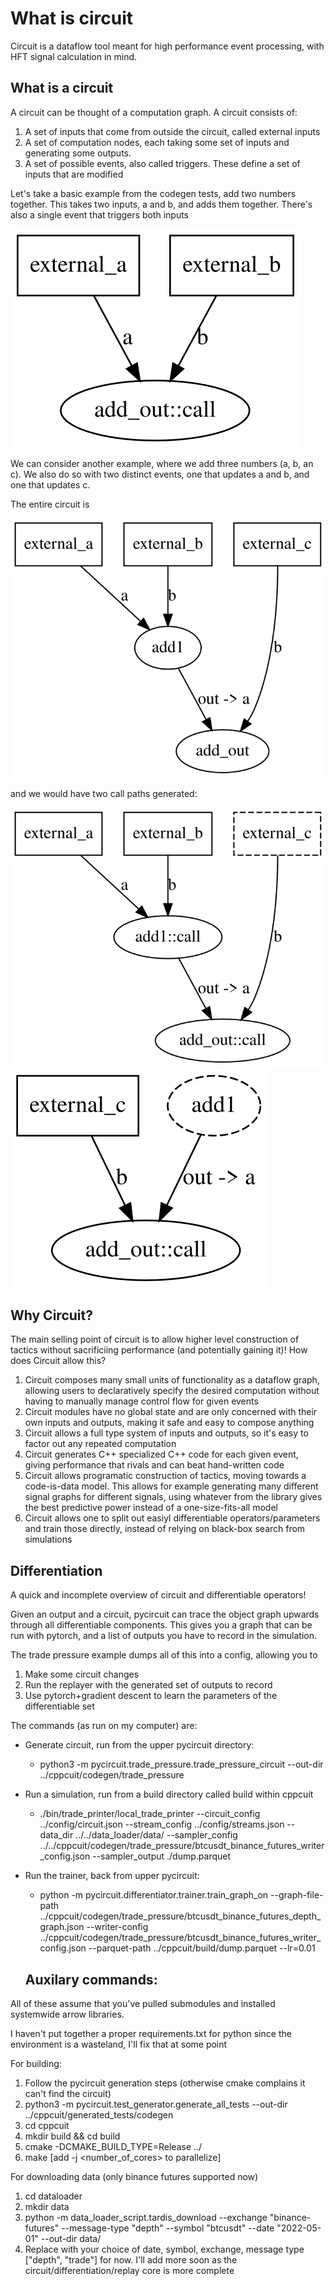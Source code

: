 # What is circuit

Circuit is a dataflow tool meant for high performance event processing, with HFT signal calculation in mind.


## What is a circuit

A circuit can be thought of a computation graph. A circuit consists of:

1. A set of inputs that come from outside the circuit, called external inputs
2. A set of computation nodes, each taking some set of inputs and generating some outputs.
3. A set of possible events, also called triggers. These define a set of inputs that are modified

Let's take a basic example from the codegen tests, add two numbers together. This takes two inputs, a and b, and adds them together. There's also a single event that triggers both inputs

![Directed graph describing basic dataflow to add two numbers](docs/img/add_two_numbers.svg)

We can consider another example, where we add three numbers (a, b, an c). We also do so with two distinct events, one that updates a and b, and one that updates c.

The entire circuit is

![Full circuit calltree for summing three numbers](docs/img/wide_trigger_add.svg)

and we would have two call paths generated:

![Call subtree when we update A and B](docs/img/wide_trigger_add_ab.svg)
![Call subtree when we update C](docs/img/wide_trigger_add_c.svg)

## Why Circuit?

The main selling point of circuit is to allow higher level construction of tactics without sacrificiing performance (and potentially gaining it)! How does Circuit allow this?

1. Circuit composes many small units of functionality as a dataflow graph, allowing users to declaratively specify the desired computation without having to manually manage control flow for given events
2. Circuit modules have no global state and are only concerned with their own inputs and outputs, making it safe and easy to compose anything
3. Circuit allows a full type system of inputs and outputs, so it's easy to factor out any repeated computation
4. Circuit generates C++ specialized C++ code for each given event, giving performance that rivals and can beat hand-written code
5. Circuit allows programatic construction of tactics, moving towards a code-is-data model. This allows for example generating many different signal graphs for different signals, using whatever from the library gives the best predictive power instead of a one-size-fits-all model
6. Circuit allows one to split out easiyl differentiable operators/parameters and train those directly, instead of relying on black-box search from simulations

## Differentiation

A quick and incomplete overview of circuit and differentiable operators!

Given an output and a circuit, pycircuit can trace the object graph upwards through all differentiable components. This gives you a graph that can be run with pytorch, and a list of outputs you have to record in the simulation.

The trade pressure example dumps all of this into a config, allowing you to

1. Make some circuit changes
2. Run the replayer with the generated set of outputs to record
3. Use pytorch+gradient descent to learn the parameters of the differentiable set

The commands (as run on my computer) are:

* Generate circuit, run from the upper pycircuit directory:
  * python3 -m pycircuit.trade_pressure.trade_pressure_circuit --out-dir ../cppcuit/codegen/trade_pressure
* Run a simulation, run from a build directory called build within cppcuit
    * ./bin/trade_printer/local_trade_printer --circuit_config ../config/circuit.json --stream_config ../config/streams.json --data_dir ../../data_loader/data/ --sampler_config ../../cppcuit/codegen/trade_pressure/btcusdt_binance_futures_writer_config.json --sampler_output ./dump.parquet
* Run the trainer, back from upper pycircuit:
  * python -m pycircuit.differentiator.trainer.train_graph_on --graph-file-path ../cppcuit/codegen/trade_pressure/btcusdt_binance_futures_depth_graph.json --writer-config ../cppcuit/codegen/trade_pressure/btcusdt_binance_futures_writer_config.json --parquet-path ../cppcuit/build/dump.parquet --lr=0.01


  ## Auxilary commands:

All of these assume that you've pulled submodules and installed systemwide arrow libraries.

I haven't put together a proper requirements.txt for python since the environment is a wasteland, I'll fix that at some point

For building:
  1. Follow the pycircuit generation steps (otherwise cmake complains it can't find the circuit)
  2. python3 -m pycircuit.test_generator.generate_all_tests --out-dir ../cppcuit/generated_tests/codegen
  3. cd cppcuit
  4. mkdir build && cd build
  5. cmake -DCMAKE_BUILD_TYPE=Release ../
  6. make [add -j \<number_of_cores\> to parallelize]

For downloading data (only binance futures supported now)

1. cd dataloader
2. mkdir data
3. python -m data_loader_script.tardis_download --exchange "binance-futures" --message-type "depth" --symbol "btcusdt" --date "2022-05-01" --out-dir data/
4. Replace with your choice of date, symbol, exchange, message type ["depth", "trade"] for now. I'll add more soon as the circuit/differentiation/replay core is more complete
